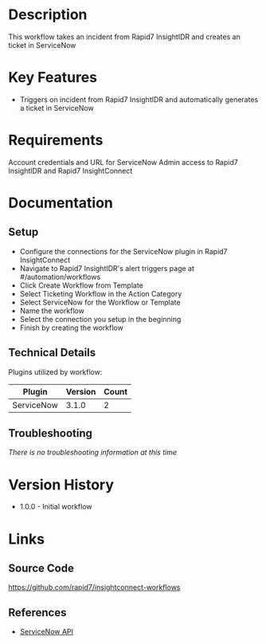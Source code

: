 # Description

This workflow takes an incident from Rapid7 InsightIDR and creates an ticket in ServiceNow

# Key Features

*  Triggers on incident from Rapid7 InsightIDR and automatically generates a ticket in ServiceNow

# Requirements

Account credentials and URL for ServiceNow
Admin access to Rapid7 InsightIDR and Rapid7 InsightConnect

# Documentation

## Setup

* Configure the connections for the ServiceNow plugin in Rapid7 InsightConnect
* Navigate to Rapid7 InsightIDR's alert triggers page at #/automation/workflows
* Click Create Workflow from Template
* Select Ticketing Workflow in the Action Category
* Select ServiceNow for the Workflow or Template
* Name the workflow
* Select the connection you setup in the beginning
* Finish by creating the workflow

## Technical Details

Plugins utilized by workflow:

|Plugin|Version|Count|
|----|----|--------|
|ServiceNow|3.1.0|2|

## Troubleshooting

_There is no troubleshooting information at this time_

# Version History

* 1.0.0 - Initial workflow

# Links

## Source Code

https://github.com/rapid7/insightconnect-workflows

## References

* [ServiceNow API](https://developer.servicenow.com/app.do#!/api_doc?v=newyork&id=client)